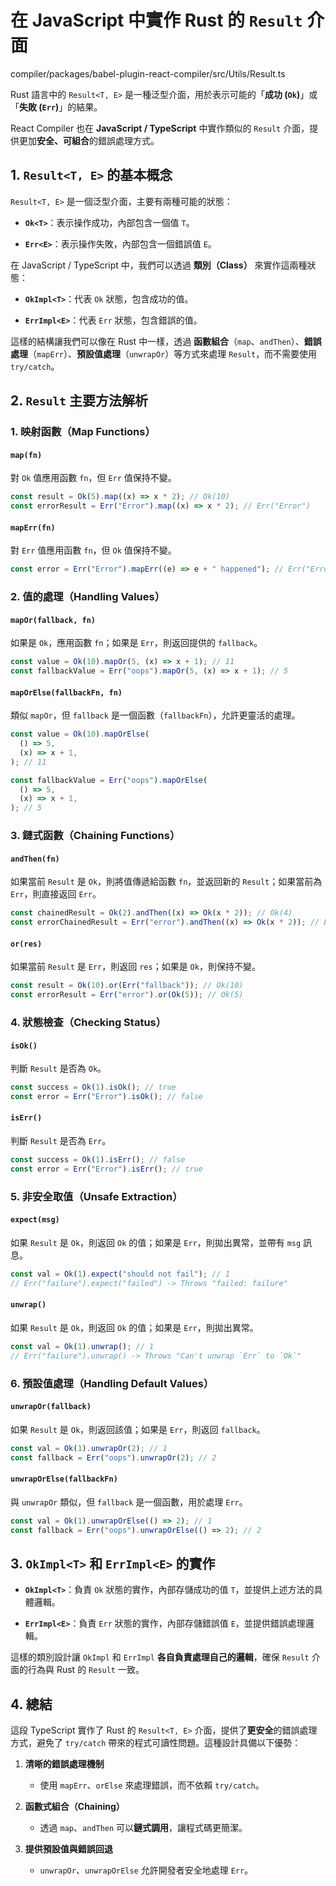 # **在 JavaScript 中實作 Rust 的 `Result` 介面**

compiler/packages/babel-plugin-react-compiler/src/Utils/Result.ts

Rust 語言中的 `Result<T, E>` 是一種泛型介面，用於表示可能的「**成功 (`Ok`)**」或「**失敗 (`Err`)**」的結果。

React Compiler 也在 **JavaScript / TypeScript** 中實作類似的 `Result` 介面，提供更加**安全、可組合**的錯誤處理方式。

## **1. `Result<T, E>` 的基本概念**

`Result<T, E>` 是一個泛型介面，主要有兩種可能的狀態：

- **`Ok<T>`**：表示操作成功，內部包含一個值 `T`。

- **`Err<E>`**：表示操作失敗，內部包含一個錯誤值 `E`。

在 JavaScript / TypeScript 中，我們可以透過 **類別（Class）** 來實作這兩種狀態：

- **`OkImpl<T>`**：代表 `Ok` 狀態，包含成功的值。

- **`ErrImpl<E>`**：代表 `Err` 狀態，包含錯誤的值。

這樣的結構讓我們可以像在 Rust 中一樣，透過 **函數組合**（`map`、`andThen`）、**錯誤處理**（`mapErr`）、**預設值處理**（`unwrapOr`）等方式來處理 `Result`，而不需要使用 `try/catch`。

## **2. `Result` 主要方法解析**

### **1. 映射函數（Map Functions）**

#### **`map(fn)`**

對 `Ok` 值應用函數 `fn`，但 `Err` 值保持不變。

```typescript
const result = Ok(5).map((x) => x * 2); // Ok(10)
const errorResult = Err("Error").map((x) => x * 2); // Err("Error")
```

#### **`mapErr(fn)`**

對 `Err` 值應用函數 `fn`，但 `Ok` 值保持不變。

```typescript
const error = Err("Error").mapErr((e) => e + " happened"); // Err("Error happened")
```

### **2. 值的處理（Handling Values）**

#### **`mapOr(fallback, fn)`**

如果是 `Ok`，應用函數 `fn`；如果是 `Err`，則返回提供的 `fallback`。

```typescript
const value = Ok(10).mapOr(5, (x) => x + 1); // 11
const fallbackValue = Err("oops").mapOr(5, (x) => x + 1); // 5
```

#### **`mapOrElse(fallbackFn, fn)`**

類似 `mapOr`，但 `fallback` 是一個函數（`fallbackFn`），允許更靈活的處理。

```typescript
const value = Ok(10).mapOrElse(
  () => 5,
  (x) => x + 1,
); // 11

const fallbackValue = Err("oops").mapOrElse(
  () => 5,
  (x) => x + 1,
); // 5
```

### **3. 鏈式函數（Chaining Functions）**

#### **`andThen(fn)`**

如果當前 `Result` 是 `Ok`，則將值傳遞給函數 `fn`，並返回新的 `Result`；如果當前為 `Err`，則直接返回 `Err`。

```typescript
const chainedResult = Ok(2).andThen((x) => Ok(x * 2)); // Ok(4)
const errorChainedResult = Err("error").andThen((x) => Ok(x * 2)); // Err("error")
```

#### **`or(res)`**

如果當前 `Result` 是 `Err`，則返回 `res`；如果是 `Ok`，則保持不變。

```typescript
const result = Ok(10).or(Err("fallback")); // Ok(10)
const errorResult = Err("error").or(Ok(5)); // Ok(5)
```

### **4. 狀態檢查（Checking Status）**

#### **`isOk()`**

判斷 `Result` 是否為 `Ok`。

```typescript
const success = Ok(1).isOk(); // true
const error = Err("Error").isOk(); // false
```

#### **`isErr()`**

判斷 `Result` 是否為 `Err`。

```typescript
const success = Ok(1).isErr(); // false
const error = Err("Error").isErr(); // true
```

### **5. 非安全取值（Unsafe Extraction）**

#### **`expect(msg)`**

如果 `Result` 是 `Ok`，則返回 `Ok` 的值；如果是 `Err`，則拋出異常，並帶有 `msg` 訊息。

```typescript
const val = Ok(1).expect("should not fail"); // 1
// Err("failure").expect("failed") -> Throws "failed: failure"
```

#### **`unwrap()`**

如果 `Result` 是 `Ok`，則返回 `Ok` 的值；如果是 `Err`，則拋出異常。

```typescript
const val = Ok(1).unwrap(); // 1
// Err("failure").unwrap() -> Throws "Can't unwrap `Err` to `Ok`"
```

### **6. 預設值處理（Handling Default Values）**

#### **`unwrapOr(fallback)`**

如果 `Result` 是 `Ok`，則返回該值；如果是 `Err`，則返回 `fallback`。

```typescript
const val = Ok(1).unwrapOr(2); // 1
const fallback = Err("oops").unwrapOr(2); // 2
```

#### **`unwrapOrElse(fallbackFn)`**

與 `unwrapOr` 類似，但 `fallback` 是一個函數，用於處理 `Err`。

```typescript
const val = Ok(1).unwrapOrElse(() => 2); // 1
const fallback = Err("oops").unwrapOrElse(() => 2); // 2
```

## **3. `OkImpl<T>` 和 `ErrImpl<E>` 的實作**

- **`OkImpl<T>`**：負責 `Ok` 狀態的實作，內部存儲成功的值 `T`，並提供上述方法的具體邏輯。

- **`ErrImpl<E>`**：負責 `Err` 狀態的實作，內部存儲錯誤值 `E`，並提供錯誤處理邏輯。

這樣的類別設計讓 `OkImpl` 和 `ErrImpl` **各自負責處理自己的邏輯**，確保 `Result` 介面的行為與 Rust 的 `Result` 一致。

## **4. 總結**

這段 TypeScript 實作了 Rust 的 `Result<T, E>` 介面，提供了**更安全**的錯誤處理方式，避免了 `try/catch` 帶來的程式可讀性問題。這種設計具備以下優勢：

1. **清晰的錯誤處理機制**

   - 使用 `mapErr`、`orElse` 來處理錯誤，而不依賴 `try/catch`。

2. **函數式組合（Chaining）**

   - 透過 `map`、`andThen` 可以**鏈式調用**，讓程式碼更簡潔。

3. **提供預設值與錯誤回退**
   - `unwrapOr`、`unwrapOrElse` 允許開發者安全地處理 `Err`。
